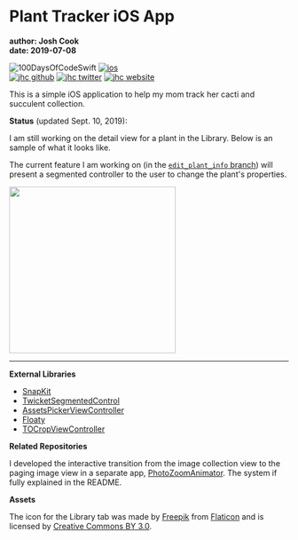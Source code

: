 # Plant Tracker iOS App

**author: Josh Cook**  
**date: 2019-07-08**

![100DaysOfCodeSwift](https://img.shields.io/badge/Swift-Plant_Tracker-FA7343.svg?style=flat&logo=swift)
[![ios](https://img.shields.io/badge/iOS-Plant_Tracker-999999.svg?style=flat&logo=apple)](https://github.com/jhrcook/PlantTracker)  
[![jhc github](https://img.shields.io/badge/GitHub-jhrcook-181717.svg?style=flat&logo=github)](https://github.com/jhrcook)
[![jhc twitter](https://img.shields.io/badge/Twitter-JoshDoesaThing-00aced.svg?style=flat&logo=twitter)](https://twitter.com/JoshDoesa)
[![jhc website](https://img.shields.io/badge/Website-Joshua_Cook-5087B2.svg?style=flat&logo=telegram)](https://joshuacook.netlify.com)

This is a simple iOS application to help my mom track her cacti and succulent collection. 

**Status** (updated Sept. 10, 2019):

I am still working on the detail view for a plant in the Library. Below is an sample of what it looks like.

The current feature I am working on (in the [`edit_plant_info` branch](https://github.com/jhrcook/PlantTracker/tree/edit-plant-info)) will present a segmented controller to the user to change the plant's properties.

<img src="progress_screenshots/Aug-10-2019 08-20-06.gif" width="300"/>

---
**External Libraries**

* [SnapKit](http://snapkit.io)
* [TwicketSegmentedControl](https://github.com/twicketapp/TwicketSegmentedControl)
* [AssetsPickerViewController](https://github.com/DragonCherry/AssetsPickerViewController)
* [Floaty](https://github.com/kciter/Floaty)
* [TOCropViewController](https://github.com/TimOliver/TOCropViewController)


**Related Repositories**	

I developed the interactive transition from the image collection view to the paging image view in a separate app, [PhotoZoomAnimator](https://github.com/jhrcook/PhotoZoomAnimator). The system if fully explained in the README.

**Assets**

The icon for the Library tab was made by [Freepik]("https://www.flaticon.com/authors/freepik") from [Flaticon](https://www.flaticon.com/) and is licensed by [Creative Commons BY 3.0](http://creativecommons.org/licenses/by/3.0/).